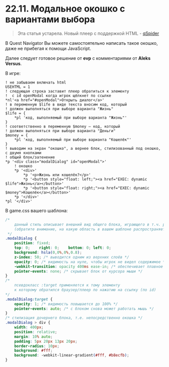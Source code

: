 # 22.11. Модальное окошко с вариантами выбора
<!-- [:faq_22_11] -->

> Эта статья устарела. Новый плеер с поддержкой HTML - [qSpider](https://aleksversus.github.io/howdo_faq/articles/qspider_0004.html)

В Quest Navigator Вы можете самостоятельно написать такое окошко, даже не прибегая к помощи JavaScript.

Далее следует готовое решение от **evp** с комментариями от **Aleks Versus**.

В игре:
```qsp
! не забываем включать html
USEHTML = 1
! следующая строка заставит плеер обратиться к элементу
!  с id openModal когда игрок щёлкнет по ссылке
*nl'<a href="#openModal">Открыть диалог</a>'
! в переменную $life в виде текста вносим код, который
! должен выполняться при выборе варианта "Жизнь"
$life = { 
	*pl 'код, выполняемый при выборе варианта "Жизнь"'
}
! соответственно в переменную $money — код, который
! должен выполняться при выборе варианта "Деньги"
$money = { 
	*pl 'код, выполняемый при выборе варианта "Кошелёк"'
} 
! выводим на экран "окошко", а вернее блок, стилизованный под окошко, с двумя кнопками
! общий блок/затенение
*p '<div class="modalDialog" id="openModal">'
	! окошко
	*p '<div>' 
		*p '<p>Жизнь или кошелёк?</p>' 
		*p '<button style="float: left;"><a href="EXEC: dynamic $life">Жизнь</a></button>' 
		*p '<button style="float: right;"><a href="EXEC: dynamic $money">Кошелёк</a></button>' 
	*p '</div>' 
*pl '</div>'
```
В game.css вашего шаблона:
```css
/*
	данный стиль описывает внешний вид общего блока, играющего в т.ч. роль затенения
	(обратите внимание, на какую область в вашем шаблоне распространяется затенение)
 */
.modalDialog { 
	position: fixed; 
	top: 0;    right: 0;    bottom: 0; left: 0; 
	background: hsla(0,0%,0%,0.8); 
	z-index: 50; /* выводится одним из верхних слоёв */
	opacity: 0; /* видимость на нуле, чтобы игрок не видел содержимое */
	-webkit-transition: opacity 400ms ease-in; /* обеспечивает плавное появление */
	pointer-events: none; /* скрывает блок от курсора мыши */
} 
/* 
	псевдокласс :target применяется к тому элементу
	к которому обратился браузер/плеер по нажатию на ссылку (по id)
*/
.modalDialog:target { 
	opacity: 1; /* видимость повышается до 100% */
	pointer-events: auto; /* с блоком снова может работать мышь */
} 
/* стилизация дочернего блока, т.е. непосредственно окошка */
.modalDialog > div { 
	width: 400px; 
	position: relative; 
	margin: 10% auto; 
	padding: 5px 20px 13px 20px; 
	border-radius: 10px; 
	background: #fff; 
	background: -webkit-linear-gradient(#fff, #b8ecfb); 
}
```
